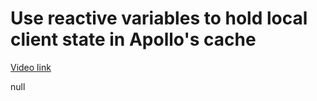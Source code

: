 # Use reactive variables to hold local client state in Apollo's cache

[Video link](https://www.egghead.io/lessons/egghead-use-reactive-variables-to-hold-local-client-state-in-apollo-s-cache?pl=synchronize-client-and-server-state-in-react-using-apollo-client-a45b3b89)

null
